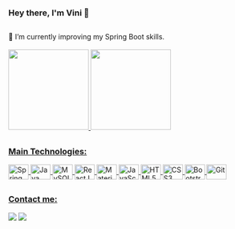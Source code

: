 <!--
**ramos-vini/ramos-vini** is a ✨ _special_ ✨ repository because its `README.md` (this file) appears on your GitHub profile.
-->

### Hey there, I'm Vini 👋

  ##

  <div>
    🌱 I’m currently improving my Spring Boot skills.
  </div>
  
  <br>

  <div>
    <a href="https://github.com/ramos-vini">
    <img height="160rem" src="https://github-readme-stats.vercel.app/api?username=ramos-vini&show_icons=true&theme=vision-friendly-dark&include_all_commits=true&count_private=true"/>
    <img height="160rem" src="https://github-readme-stats.vercel.app/api/top-langs/?username=ramos-vini&layout=compact&theme=vision-friendly-dark"/>
  </div>
  
  ##
  
  <div>
    <h3>Main Technologies:</h3>
    <img align="center" alt="Spring" height="30" width="40" src="https://cdn.jsdelivr.net/gh/devicons/devicon/icons/spring/spring-original.svg" />
    <img align="center" alt="Java" height="30" width="40" src="https://cdn.jsdelivr.net/gh/devicons/devicon/icons/java/java-original.svg" />
    <img align="center" alt="MySQL" height="30" width="40" src="https://cdn.jsdelivr.net/gh/devicons/devicon/icons/mysql/mysql-original.svg" />
    <img align="center" alt="ReactJS" height="30" width="40" src="https://cdn.jsdelivr.net/gh/devicons/devicon/icons/react/react-original.svg" />
    <img align="center" alt="MaterialUI" height="30" width="40" src="https://cdn.jsdelivr.net/gh/devicons/devicon/icons/materialui/materialui-original.svg" />
    <img align="center" alt="JavaScript" height="30" width="40" src="https://cdn.jsdelivr.net/gh/devicons/devicon/icons/javascript/javascript-original.svg" />
    <img align="center" alt="HTML5" height="30" width="40" src="https://cdn.jsdelivr.net/gh/devicons/devicon/icons/html5/html5-original.svg" />
    <img align="center" alt="CSS3" height="30" width="40" src="https://cdn.jsdelivr.net/gh/devicons/devicon/icons/css3/css3-original.svg" />
    <img align="center" alt="Bootstrap" height="30" width="40" src="https://cdn.jsdelivr.net/gh/devicons/devicon/icons/bootstrap/bootstrap-original.svg" />
    <img align="center" alt="Git" height="30" width="40" src="https://cdn.jsdelivr.net/gh/devicons/devicon/icons/git/git-original.svg" />
  </div>

  ##

  <div>
    <h3>Contact me:</h3>
    <a href="https://www.linkedin.com/in/viniciusramosdev/" target="_blank"><img src="https://img.shields.io/badge/LinkedIn-0077B5?style=for-the-badge&logo=linkedin&logoColor=white"></a>
    <a href="mailto:ramoscontrole@gmail.com" target="_blank"><img src="https://img.shields.io/badge/Gmail-D14836?style=for-the-badge&logo=gmail&logoColor=white"></a>
  </div>
